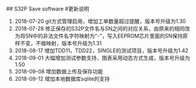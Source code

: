 <meta http-equiv="Content-Type" content="text/html; charset=utf-8">
## S32P Save software
#更新说明

1. 2018-07-20 git方式管理启用，增加工单数量超过提醒，版本号升级为1.30
2. 2018-07-28 修正保存的S32P文件名与SN之间的对应关系，由原来的相同改为将SN中的非法文件名字符映射为"-"，写入EEPROM芯片里面的SN保持原样不变，不做映射，版本号升级为1.31
3. 2018-08-17 增加TDD11，TDD22，SINGLE的测试项目，版本号升级为1.42
4. 2018-09-01 大幅增加测试参数支持，图表采用动态方式生成，版本号升级为1.50
5. 2018-09-08 增加数据上传及保存功能
6. 2018-09-12 增加本地数据库sqlite的支持
